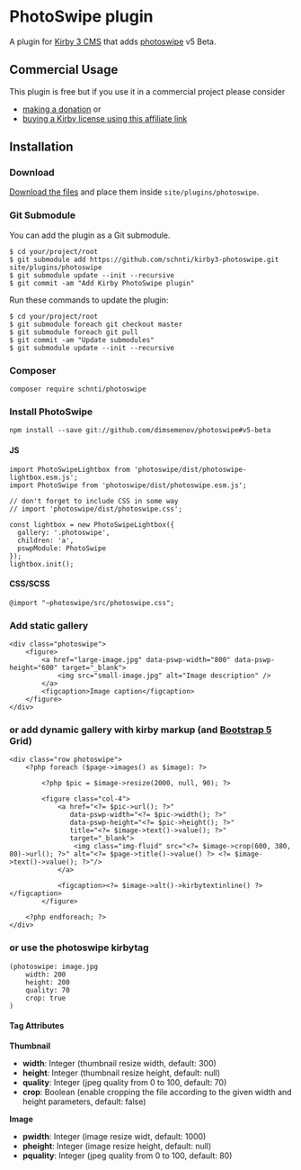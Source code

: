 # PhotoSwipe plugin

A plugin for [Kirby 3 CMS](http://getkirby.com) that adds [photoswipe](http://photoswipe.com/) v5 Beta.

## Commercial Usage

This plugin is free but if you use it in a commercial project please consider

- [making a donation](https://www.paypal.me/schnti/5) or
- [buying a Kirby license using this affiliate link](https://a.paddle.com/v2/click/1129/48194?link=1170)

## Installation

### Download

[Download the files](https://github.com/schnti/kirby3-photoswipe/archive/master.zip) and place them inside `site/plugins/photoswipe`.

### Git Submodule

You can add the plugin as a Git submodule.

    $ cd your/project/root
    $ git submodule add https://github.com/schnti/kirby3-photoswipe.git site/plugins/photoswipe
    $ git submodule update --init --recursive
    $ git commit -am "Add Kirby PhotoSwipe plugin"

Run these commands to update the plugin:

    $ cd your/project/root
    $ git submodule foreach git checkout master
    $ git submodule foreach git pull
    $ git commit -am "Update submodules"
    $ git submodule update --init --recursive

### Composer

```
composer require schnti/photoswipe
```

### Install PhotoSwipe

```
npm install --save git://github.com/dimsemenov/photoswipe#v5-beta
```

#### JS
```
import PhotoSwipeLightbox from 'photoswipe/dist/photoswipe-lightbox.esm.js';
import PhotoSwipe from 'photoswipe/dist/photoswipe.esm.js';

// don't forget to include CSS in some way
// import 'photoswipe/dist/photoswipe.css';

const lightbox = new PhotoSwipeLightbox({
  gallery: '.photoswipe',
  children: 'a',
  pswpModule: PhotoSwipe
});
lightbox.init();

```

#### CSS/SCSS
```
@import "~photoswipe/src/photoswipe.css";
```

### Add static gallery

```
<div class="photoswipe">
    <figure>
        <a href="large-image.jpg" data-pswp-width="800" data-pswp-height="600" target="_blank">
            <img src="small-image.jpg" alt="Image description" />
        </a>
        <figcaption>Image caption</figcaption>
    </figure>
</div>
```

### or add dynamic gallery with kirby markup (and [Bootstrap 5](https://getbootstrap.com/docs) Grid)

```
<div class="row photoswipe">
    <?php foreach ($page->images() as $image): ?>

        <?php $pic = $image->resize(2000, null, 90); ?>

        <figure class="col-4">
            <a href="<?= $pic->url(); ?>"
               data-pswp-width="<?= $pic->width(); ?>"
               data-pswp-height="<?= $pic->height(); ?>"
               title="<?= $image->text()->value(); ?>"
               target="_blank">
                <img class="img-fluid" src="<?= $image->crop(600, 380, 80)->url(); ?>" alt="<?= $page->title()->value() ?> <?= $image->text()->value(); ?>"/>
            </a>

            <figcaption><?= $image->alt()->kirbytextinline() ?></figcaption>
        </figure>

    <?php endforeach; ?>
</div>
```

### or use the photoswipe kirbytag

```
(photoswipe: image.jpg
    width: 200
    height: 200
    quality: 70
    crop: true
)
```

#### Tag Attributes

**Thumbnail**

* **width**: Integer (thumbnail resize width, default: 300)
* **height**: Integer (thumbnail resize height, default: null)
* **quality**: Integer (jpeg quality from 0 to 100, default: 70)
* **crop**: Boolean (enable cropping the file according to the given width and height parameters, default: false)

**Image**

* **pwidth**: Integer (image resize widt, default: 1000)
* **pheight**: Integer (image resize height, default: null)
* **pquality**: Integer (jpeg quality from 0 to 100, default: 80)